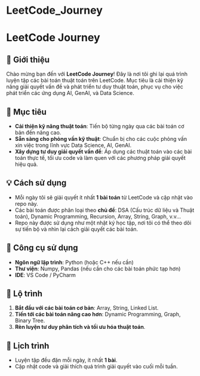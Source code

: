 # LeetCode_Journey
# **LeetCode Journey**

## 🚀 **Giới thiệu**
Chào mừng bạn đến với **LeetCode Journey**! Đây là nơi tôi ghi lại quá trình luyện tập các bài toán thuật toán trên LeetCode. Mục tiêu là cải thiện kỹ năng giải quyết vấn đề và phát triển tư duy thuật toán, phục vụ cho việc phát triển các ứng dụng AI, GenAI, và Data Science.

## 🧠 **Mục tiêu**
- **Cải thiện kỹ năng thuật toán**: Tiến bộ từng ngày qua các bài toán cơ bản đến nâng cao.
- **Sẵn sàng cho phỏng vấn kỹ thuật**: Chuẩn bị cho các cuộc phỏng vấn xin việc trong lĩnh vực Data Science, AI, GenAI.
- **Xây dựng tư duy giải quyết vấn đề**: Áp dụng các thuật toán vào các bài toán thực tế, tối ưu code và làm quen với các phương pháp giải quyết hiệu quả.

## 💡 **Cách sử dụng**
- Mỗi ngày tôi sẽ giải quyết ít nhất **1 bài toán** từ LeetCode và cập nhật vào repo này.
- Các bài toán được phân loại theo **chủ đề**: DSA (Cấu trúc dữ liệu và Thuật toán), Dynamic Programming, Recursion, Array, String, Graph, v.v...
- Repo này được sử dụng như một nhật ký học tập, nơi tôi có thể theo dõi sự tiến bộ và nhìn lại cách giải quyết các bài toán.

## 🔨 **Công cụ sử dụng**
- **Ngôn ngữ lập trình**: Python (hoặc C++ nếu cần)
- **Thư viện**: Numpy, Pandas (nếu cần cho các bài toán phức tạp hơn)
- **IDE**: VS Code / PyCharm

## 🎯 **Lộ trình**
1. **Bắt đầu với các bài toán cơ bản**: Array, String, Linked List.
2. **Tiến tới các bài toán nâng cao hơn**: Dynamic Programming, Graph, Binary Tree.
3. **Rèn luyện tư duy phân tích và tối ưu hóa thuật toán**.

## 📅 **Lịch trình**
- Luyện tập đều đặn mỗi ngày, ít nhất **1 bài**.
- Cập nhật code và giải thích quá trình giải quyết vào cuối mỗi tuần.
